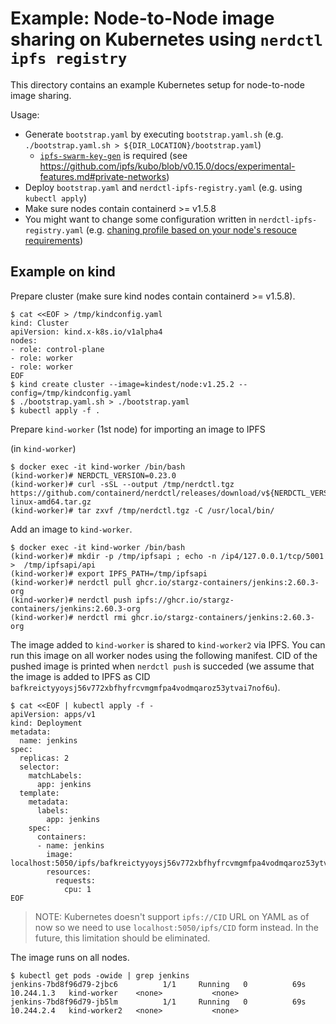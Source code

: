 # Example: Node-to-Node image sharing on Kubernetes using `nerdctl ipfs registry`

This directory contains an example Kubernetes setup for node-to-node image sharing.

Usage:
- Generate `bootstrap.yaml` by executing `bootstrap.yaml.sh` (e.g. `./bootstrap.yaml.sh > ${DIR_LOCATION}/bootstrap.yaml`)
  - [`ipfs-swarm-key-gen`](https://github.com/Kubuxu/go-ipfs-swarm-key-gen) is required (see https://github.com/ipfs/kubo/blob/v0.15.0/docs/experimental-features.md#private-networks)
- Deploy `bootstrap.yaml` and `nerdctl-ipfs-registry.yaml` (e.g. using `kubectl apply`)
- Make sure nodes contain containerd >= v1.5.8
- You might want to change some configuration written in `nerdctl-ipfs-registry.yaml` (e.g. [chaning profile based on your node's resouce requirements](https://docs.ipfs.tech/how-to/default-profile/#available-profiles))

## Example on kind

Prepare cluster (make sure kind nodes contain containerd >= v1.5.8).

```console
$ cat <<EOF > /tmp/kindconfig.yaml
kind: Cluster
apiVersion: kind.x-k8s.io/v1alpha4
nodes:
- role: control-plane
- role: worker
- role: worker
EOF
$ kind create cluster --image=kindest/node:v1.25.2 --config=/tmp/kindconfig.yaml
$ ./bootstrap.yaml.sh > ./bootstrap.yaml
$ kubectl apply -f .
```

Prepare `kind-worker` (1st node) for importing an image to IPFS

(in `kind-worker`)

```console
$ docker exec -it kind-worker /bin/bash
(kind-worker)# NERDCTL_VERSION=0.23.0
(kind-worker)# curl -sSL --output /tmp/nerdctl.tgz https://github.com/containerd/nerdctl/releases/download/v${NERDCTL_VERSION}/nerdctl-${NERDCTL_VERSION}-linux-amd64.tar.gz
(kind-worker)# tar zxvf /tmp/nerdctl.tgz -C /usr/local/bin/
```

Add an image to `kind-worker`.

```console
$ docker exec -it kind-worker /bin/bash
(kind-worker)# mkdir -p /tmp/ipfsapi ; echo -n /ip4/127.0.0.1/tcp/5001 >  /tmp/ipfsapi/api
(kind-worker)# export IPFS_PATH=/tmp/ipfsapi
(kind-worker)# nerdctl pull ghcr.io/stargz-containers/jenkins:2.60.3-org
(kind-worker)# nerdctl push ipfs://ghcr.io/stargz-containers/jenkins:2.60.3-org
(kind-worker)# nerdctl rmi ghcr.io/stargz-containers/jenkins:2.60.3-org
```

The image added to `kind-worker` is shared to `kind-worker2` via IPFS.
You can run this image on all worker nodes using the following manifest.
CID of the pushed image is printed when `nerdctl push` is succeded (we assume that the image is added to IPFS as CID `bafkreictyyoysj56v772xbfhyfrcvmgmfpa4vodmqaroz53ytvai7nof6u`).

```console
$ cat <<EOF | kubectl apply -f -
apiVersion: apps/v1
kind: Deployment
metadata:
  name: jenkins
spec:
  replicas: 2
  selector:
    matchLabels:
      app: jenkins
  template:
    metadata:
      labels:
        app: jenkins
    spec:
      containers:
      - name: jenkins
        image: localhost:5050/ipfs/bafkreictyyoysj56v772xbfhyfrcvmgmfpa4vodmqaroz53ytvai7nof6u
        resources:
          requests:
            cpu: 1
EOF
```

> NOTE: Kubernetes doesn't support `ipfs://CID` URL on YAML as of now so we need to use `localhost:5050/ipfs/CID` form instead. In the future, this limitation should be eliminated.

The image runs on all nodes.

```console
$ kubectl get pods -owide | grep jenkins
jenkins-7bd8f96d79-2jbc6          1/1     Running   0          69s    10.244.1.3   kind-worker    <none>           <none>
jenkins-7bd8f96d79-jb5lm          1/1     Running   0          69s    10.244.2.4   kind-worker2   <none>           <none>
```
